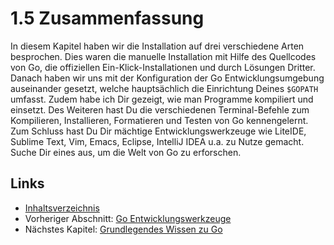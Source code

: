 # 1.5 Zusammenfassung

In diesem Kapitel haben wir die Installation auf drei verschiedene Arten besprochen. Dies waren die manuelle Installation mit Hilfe des Quellcodes von Go, die offiziellen Ein-Klick-Installationen und durch Lösungen Dritter. Danach haben wir uns mit der Konfiguration der Go Entwicklungsumgebung auseinander gesetzt, welche hauptsächlich die Einrichtung Deines `$GOPATH` umfasst. Zudem habe ich Dir gezeigt, wie man Programme kompiliert und einsetzt. Des Weiteren hast Du die verschiedenen Terminal-Befehle zum Kompilieren, Installieren, Formatieren und Testen von Go kennengelernt. Zum Schluss hast Du Dir mächtige Entwicklungswerkzeuge wie LiteIDE, Sublime Text, Vim, Emacs, Eclipse, IntelliJ IDEA u.a. zu Nutze gemacht. Suche Dir eines aus, um die Welt von Go zu erforschen.

## Links

- [Inhaltsverzeichnis](preface.md)
- Vorheriger Abschnitt: [Go Entwicklungswerkzeuge](01.4.md)
- Nächstes Kapitel: [Grundlegendes Wissen zu Go](02.0.md)
